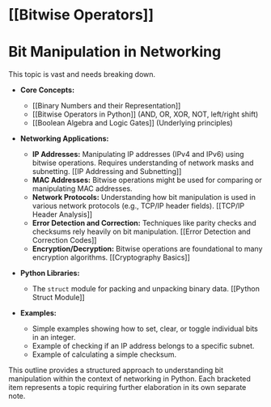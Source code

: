 # [[Bitwise Operators]]
# Bit Manipulation in Networking

This topic is vast and needs breaking down.

* **Core Concepts:**
    * [[Binary Numbers and their Representation]]
    * [[Bitwise Operators in Python]]  (AND, OR, XOR, NOT, left/right shift)
    * [[Boolean Algebra and Logic Gates]] (Underlying principles)

* **Networking Applications:**
    * **IP Addresses:**  Manipulating IP addresses (IPv4 and IPv6) using bitwise operations.  Requires understanding of network masks and subnetting. [[IP Addressing and Subnetting]]
    * **MAC Addresses:** Bitwise operations might be used for comparing or manipulating MAC addresses.
    * **Network Protocols:** Understanding how bit manipulation is used in various network protocols (e.g., TCP/IP header fields). [[TCP/IP Header Analysis]]
    * **Error Detection and Correction:**  Techniques like parity checks and checksums rely heavily on bit manipulation. [[Error Detection and Correction Codes]]
    * **Encryption/Decryption:** Bitwise operations are foundational to many encryption algorithms. [[Cryptography Basics]]

* **Python Libraries:**
    * The `struct` module for packing and unpacking binary data.  [[Python Struct Module]]

* **Examples:**
    * Simple examples showing how to set, clear, or toggle individual bits in an integer.
    * Example of checking if an IP address belongs to a specific subnet.
    * Example of calculating a simple checksum.


This outline provides a structured approach to understanding bit manipulation within the context of networking in Python. Each bracketed item represents a topic requiring further elaboration in its own separate note.
